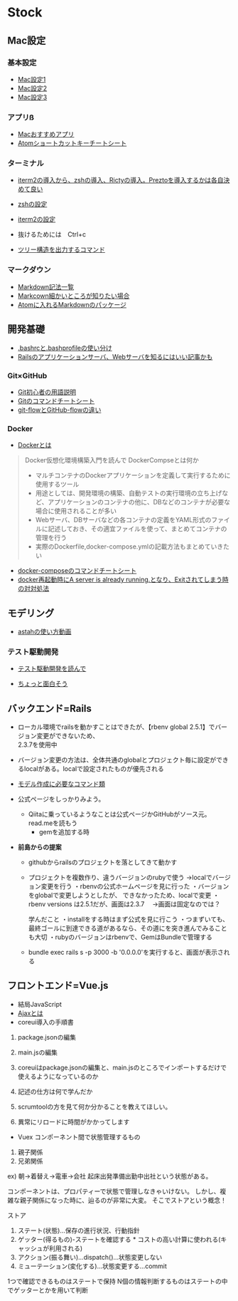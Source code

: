 # **Stock**
## **Mac設定**
### 基本設定
* [Mac設定1](https://boxil.jp/mag/a2245/?page=2)
* [Mac設定2](https://matome.naver.jp/odai/2138629469334511401)
* [Mac設定3](https://takakojima.com/mac%E5%88%9D%E5%BF%83%E8%80%85%E3%81%AB%E3%81%8A%E3%81%99%E3%81%99%E3%82%81%E3%81%AE%E8%A8%AD%E5%AE%9A/)

### アプリß
* [Macおすすめアプリ](https://pc-karuma.net/mac-recommended-app/)  
* [Atomショートカットキーチートシート](https://qiita.com/yamagh/items/0fb4e7bbbd3c9ef4d855)  

### ターミナル
* [iterm2の導入から、zshの導入、Rictyの導入。Preztoを導入するかは各自決めて良い](https://www.te-nu.com/entry/2018/08/30/214757)
* [zshの設定](https://news.mynavi.jp/article/zsh-24/)
* [iterm2の設定](https://qiita.com/ruwatana/items/8d9c174250061721ad11)

* 抜けるためには　Ctrl+c  
* [ツリー構造を出力するコマンド](https://www.yoheim.net/blog.php?q=20160802)
### マークダウン
* [Markdown記法一覧](https://qiita.com/oreo/items/82183bfbaac69971917f)
* [Markcown細かいところが知りたい場合](https://qiita.com/higuma/items/3344387e0f2cce7f2cfe)
* [Atomに入れるMarkdownのパッケージ](https://qiita.com/kouichi-c-nakamura/items/5b04fb1a127aac8ba3b0)
## **開発基礎**
* [.bashrcと.bashprofileの使い分け](https://qiita.com/magicant/items/d3bb7ea1192e63fba850)
* [Railsのアプリケーションサーバ、Webサーバを知るにはいい記事かも](https://qiita.com/jnchito/items/3884f9a2ccc057f8f3a3)
### Git×GitHub
* [Git初心者の用語説明](https://qiita.com/nnahito/items/e546b27f73e7be131d4e)  
* [Gitのコマンドチートシート](https://qiita.com/konweb/items/621722f67fdd8f86a017)
* [git-flowとGitHub-flowの違い](https://qiita.com/nnahito/items/565f8755e70c51532459)

### Docker
* [Dockerとは](https://www.slideshare.net/zembutsu/docker-images-containers-and-lifecycle)

>Docker仮想化環境構築入門を読んで
> DockerCompseとは何か
> * マルチコンテナのDockerアプリケーションを定義して実行するために使用するツール
> * 用途としては、開発環境の構築、自動テストの実行環境の立ち上げなど、アプリケーションのコンテナの他に、DBなどのコンテナが必要な場合に使用されることが多い
> * Webサーバ、DBサーバなどの各コンテナの定義をYAML形式のファイルに記述しておき、その適宜ファイルを使って、まとめてコンテナの管理を行う
> * 実際のDockerfile,docker-compose.ymlの記載方法もまとめていきたい

* [docker-composeのコマンドチートシート](https://qiita.com/wasanx25/items/d47caf37b79e855af95f)
* [docker再起動時にA server is already running.となり、Exitされてしまう時の対対処法](http://hsuzuki.hatenablog.com/entry/2017/06/08/151658)
## **モデリング**
* [astahの使い方動画](http://astah.change-vision.com/ja/product/videos.html#astah)
### テスト駆動開発
* [テスト駆動開発を読んで](https://dev.classmethod.jp/study_meeting/read/what-tdd/)  

* [ちょっと面白そう](https://twop.agile.esm.co.jp/tdd-was-broken-by-mania-cb5a6e94b021)

## **バックエンド=Rails**  
* ローカル環境でrailsを動かすことはできたが、【rbenv global 2.5.1】でバージョン変更ができないため、  
 2.3.7を使用中
* バージョン変更の方法は、全体共通のglobalとプロジェクト毎に設定ができるlocalがある。localで設定されたものが優先される  
* [モデル作成に必要なコマンド類](https://qiita.com/zaru/items/cde2c46b6126867a1a64)
* 公式ページをしっかりみよう。
  - Qiitaに乗っているようなことは公式ページかGitHubがソース元。read.meを読もう
    - gemを追加する時

* **前島からの提案**
  - githubからrailsのプロジェクトを落としてきて動かす
  * プロジェクトを複数作り、違うバージョンのrubyで使う
    →localでバージョン変更を行う
    ・rbenvの公式ホームページを見に行った
    ・バージョンをglobalで変更しようとしたが、
    できなかったため、localで変更
    ・rbenv versions は2.5.1だが、画面は2.3.7
    　→画面は固定なのでは？

    学んだこと
    ・installをする時はまず公式を見に行こう
    ・つまずいても、最終ゴールに到達できる道があるなら、その道にを突き進んでみることも大切
    ・rubyのバージョンはrbenvで、GemはBundleで管理する
  * bundle exec rails s -p 3000 -b '0.0.0.0'を実行すると、画面が表示される

## **フロントエンド=Vue.js**
* 結局JavaScript
* [Ajaxとは](https://qiita.com/hisamura333/items/e3ea6ae549eb09b7efb9)
* coreui導入の手順書
 1. package.jsonの編集
 2. main.jsの編集

 1. coreuiはpackage.jsonの編集と、main.jsのところでインポートするだけで使えるようになっているのか
 2. 記述の仕方は何で学んだか
 3. scrumtoolの方を見て何か分かることを教えてほしい。
 4. 異常にリロードに時間がかかってします




* Vuex
 コンポーネント間で状態管理するもの
 1. 親子関係
 2. 兄弟関係

 ex)
 朝→着替え→電車→会社
 起床出発準備出勤中出社という状態がある。

 コンポーネントは、プロパティーで状態で管理しなきゃいけない。
 しかし、複雑な親子関係になった時に、辿るのが非常に大変。
 そこでストアという概念！

 ストア
  1. ステート(状態)…保存の進行状況、行動指針
  2. ゲッター(得るもの)-ステートを確認する
    * コストの高い計算に使われる(キャッシュが利用される)
  3. アクション(振る舞い)…dispatch()…状態変更しない
  4. ミューテーション(変化する)…状態変更する…commit

  1つで確認できるものはステートで保持
  N個の情報判断するものはステートの中でゲッターとかを用いて判断
